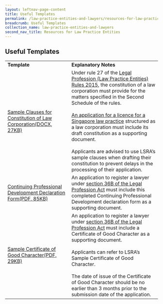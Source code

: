 ```yaml
---
layout: leftnav-page-content
title: Useful Templates
permalink: /law-practice-entities-and-lawyers/resources-for-law-practice-entities/useful-template/
breadcrumb: Useful Templates
collection_name: law-practice-entities-and-lawyers
second_nav_title: Resources for Law Practice Entities
---
```


Useful Templates
---

<table>
  <tr>
    <td>
      <b>Template</b>
    </td>
    <td>
      <b>Explanatory Notes</b>
    </td>
  </tr>
  <tr>
    <td><a href="/files/Sample_Clauses_for_Constitution_of_Law_Corporation_June_2016.docx/" target="_blank">Sample Clauses for Constitution of Law Corporation(DOCX, 27KB)</a>
    </td>
    <td>Under rule 27 of the <a href="/law-practice-entities-and-lawyers/resources-for-law-practice-entities/relevant-legislation-and-communications/">Legal Profession (Law Practice Entities) Rules 2015</a>, the constitution of a law corporation must provide for the matters specified in the Second Schedule of the rules.<br><br>
      <a href="/law-practice-entities-and-lawyers/licensing-or-registration-of-law-practice-entities/apply-for-a-licence-or-registration-for-a-new-law-practice-entity/">An application for a licence for a Singapore law practice</a> structured as a law corporation must include its draft constitution as a supporting document.<br><br>
      Applicants are advised to use LSRA’s sample clauses when drafting their constitution to prevent delays in the processing of their application.</td>
  </tr>
  <tr>
    <td><a href="/files/CPD_declaration.pdf/" target="_blank">Continuing Professional Development Declaration Form(PDF, 85KB)</a></td>
    <td>An application to register a lawyer under <a href="/law-practice-entities-and-lawyers/licensing-or-registration-of-law-practice-entities/types-of-licence-or-registration/" target="_blank">section 36B of the Legal Profession Act</a> must include this completed Continuing Professional Development declaration form as a supporting document.</td>
  </tr>
  <tr>
    <td><a href="/files/Sample_Certificate_of_Good_Character.pdf/" target="_blank">Sample Certificate of Good Character(PDF, 29KB)</a></td>
    <td>An application to register a lawyer under <a href="/law-practice-entities-and-lawyers/licensing-or-registration-of-law-practice-entities/types-of-licence-or-registration/" target="_blank">section 36B of the Legal Profession Act</a> must include a Certificate of Good Character as a supporting document.<br><br>Applicants can refer to LSRA’s Sample Certificate of Good Character.<br><br>
The date of issue of the Certificate of Good Character should be no earlier than 3 months prior to the submission date of the application.</td>
</tr>
</table>
